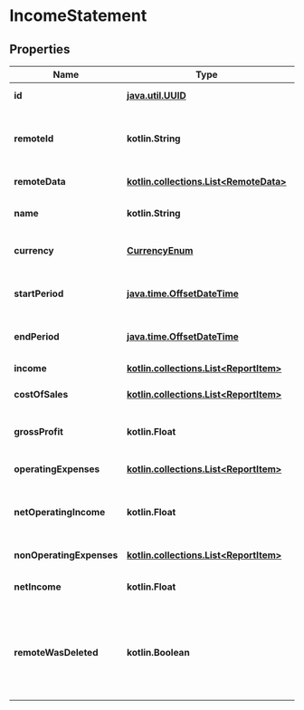 
# IncomeStatement

## Properties
Name | Type | Description | Notes
------------ | ------------- | ------------- | -------------
**id** | [**java.util.UUID**](java.util.UUID.md) |  |  [optional] [readonly]
**remoteId** | **kotlin.String** | The third-party API ID of the matching object. |  [optional]
**remoteData** | [**kotlin.collections.List&lt;RemoteData&gt;**](RemoteData.md) |  |  [optional] [readonly]
**name** | **kotlin.String** | The income statement&#39;s name. |  [optional]
**currency** | [**CurrencyEnum**](CurrencyEnum.md) | The income statement&#39;s currency. |  [optional]
**startPeriod** | [**java.time.OffsetDateTime**](java.time.OffsetDateTime.md) | The income statement&#39;s start period. |  [optional]
**endPeriod** | [**java.time.OffsetDateTime**](java.time.OffsetDateTime.md) | The income statement&#39;s end period. |  [optional]
**income** | [**kotlin.collections.List&lt;ReportItem&gt;**](ReportItem.md) |  |  [optional] [readonly]
**costOfSales** | [**kotlin.collections.List&lt;ReportItem&gt;**](ReportItem.md) |  |  [optional] [readonly]
**grossProfit** | **kotlin.Float** | The income statement&#39;s gross profit. |  [optional]
**operatingExpenses** | [**kotlin.collections.List&lt;ReportItem&gt;**](ReportItem.md) |  |  [optional] [readonly]
**netOperatingIncome** | **kotlin.Float** | The income statement&#39;s net operating profit. |  [optional]
**nonOperatingExpenses** | [**kotlin.collections.List&lt;ReportItem&gt;**](ReportItem.md) |  |  [optional] [readonly]
**netIncome** | **kotlin.Float** | The income statement&#39;s net income. |  [optional]
**remoteWasDeleted** | **kotlin.Boolean** | Indicates whether or not this object has been deleted by third party webhooks. |  [optional] [readonly]



